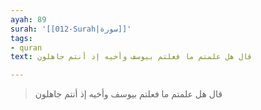 ```yaml
---
ayah: 89
surah: '[[012-Surah|سورة]]'
tags:
- quran
text: قال هل علمتم ما فعلتم بيوسف وأخيه إذ أنتم جاهلون

---
```

> قال هل علمتم ما فعلتم بيوسف وأخيه إذ أنتم جاهلون
